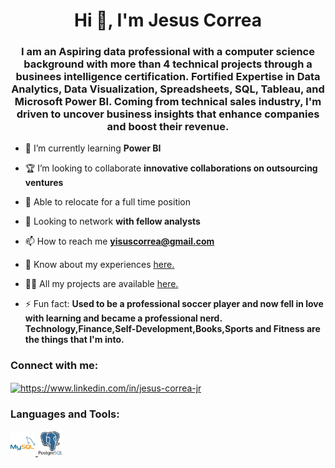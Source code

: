 <h1 align="center">Hi 👋, I'm Jesus Correa</h1>
<h3 align="center">I am an Aspiring data professional with a computer science background with more than 4 technical projects through a businees intelligence certification. Fortified Expertise in Data Analytics, Data Visualization, Spreadsheets, SQL, Tableau, and Microsoft Power BI. Coming from  technical sales industry, I'm driven to uncover business insights that enhance companies and boost their revenue.</h3>

- 🌱 I’m currently learning **Power BI**

- :trophy: I’m looking to collaborate **innovative collaborations on outsourcing ventures**

- 💬 Able to relocate for a full time position

- 🤝 Looking to network **with fellow analysts**

- 📫 How to reach me **yisuscorrea@gmail.com**

- 📄 Know about my experiences <a href='https://docs.google.com/document/d/1arv8N_7KtHu8HI8uB_EYSFUAqldc9uXZvfIf-s49KVQ/edit?usp=sharing' target=_blank><u>here</u>.</a>

 - 👨‍💻 All  my projects are available <a href='https://github.com/Jesuscorrea10/Data_projects_TripleTen/tree/main' target=_blank><u>here</u>.</a>
 
- ⚡ Fun fact: **Used to be a professional soccer player and now fell in love with learning and became a professional nerd. Technology,Finance,Self-Development,Books,Sports and Fitness are the things that I'm into.**
<h3 align="left">Connect with me:</h3>
<p align="left">

<a href="https://www.linkedin.com/in/jesus-correa-jr" target="blank"><img align="center" src="https://raw.githubusercontent.com/rahuldkjain/github-profile-readme-generator/master/src/images/icons/Social/linked-in-alt.svg" alt="https://www.linkedin.com/in/jesus-correa-jr" height="30" width="40" /></a>


<h3 align="left">Languages and Tools:</h3>
<p align="left"> <a href="https://www.mysql.com/" target="_blank" rel="noreferrer"> <img src="https://raw.githubusercontent.com/devicons/devicon/master/icons/mysql/mysql-original-wordmark.svg" alt="mysql" width="40" height="40"/> </a> <a href="https://www.postgresql.org" target="_blank" rel="noreferrer"> <img src="https://raw.githubusercontent.com/devicons/devicon/master/icons/postgresql/postgresql-original-wordmark.svg" alt="postgresql" width="40" height="40"/> </a> </p>

